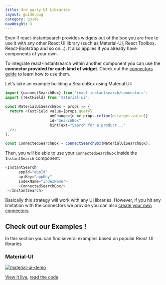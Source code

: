 ```yaml
---
title: 3rd party UI Libraries
layout: guide.pug
category: guide
navWeight: 3
---
```


Even if react-instantsearch provides widgets out of the box you are free to use it with
any other React UI library (such as Material-UI, React Toolbox, React-Bootstrap and so
on...). It also applies if you already have components of your own.

To integrate react-instantsearch within another component you can use the **connector provided for each kind of widget**.
Check out the [connectors guide](connectors.html) to learn how to use them.

Let's take an example building a SearchBox using Material UI:

```javascript
import {connectSearchBox} from 'react-instantsearch/connectors';
import {TextField} from 'material-ui';

const MaterialUiSearchBox = props => {
  return <TextField value={props.query}
                    onChange={e => props.refine(e.target.value)}
                    id="SearchBox"
                    hintText="Search for a product..."
  />;
};

const ConnectedSearchBox = connectSearchBox(MaterialUiSearchBox);
```

Then, you will be able to use your `ConnectedSearchBox` inside the `InstantSearch` component:

```javascript
<InstantSearch
      appId="appId"
      apiKey="appKey"
      indexName="indexName">
      <ConnectedSearchBox/>
 </InstantSearch>
```

Basically this strategy will work with any UI libraries. However, if you hit any limitation with the connectors we provide
you can also [create your own connectors](create-own-widget.html).

## Check out our Examples !

In this section you can find several examples based on popular React UI libraries

### Material-UI

[![material-ui-demo](/assets/img/material-ui.gif)](/examples/material-ui)

[View it live](/examples/material-ui), [read the code](http://github.com/algolia/instantsearch.js/tree/v2/docgen/src/examples/material-ui)
